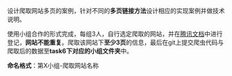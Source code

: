 设计爬取网站多页的案例，针对不同的**多页链接方法**设计相应的实现案例并做技术说明。

使用小组合作的形式完成，每组3人，自行选定爬取的网站，并在[腾讯文档](https://docs.qq.com/sheet/DVHZJVE9OcXRZak1k)中进行登记，**网站不能重复**。爬取该网站下**至少3页**的信息，最后在git上提交爬虫代码与爬取后的数据至**task6下对应的小组文件夹**中。

**命名格式**：第X小组-爬取网站名称

